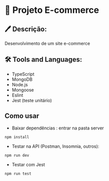 #   📝 Projeto E-commerce
## 🖊 Descrição:
Desenvolvimento de um site e-commerce
<br/>
## 🛠 Tools and Languages:
- TypeScript
- MongoDB
- Node.js
- Mongoose
- Eslint
- Jest (teste unitário)

## Como usar
- Baixar dependências : entrar na pasta server
```
npm install
```
- Testar na API (Postman, Insomnia, outros):
```
npm run dev
```
- Testar com Jest 
```
npm run test
```




